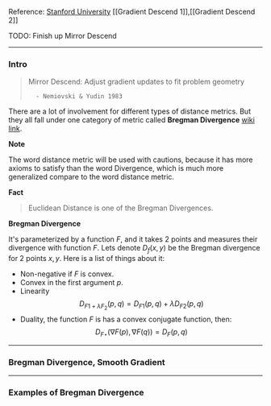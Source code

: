 Reference: [Stanford University](http://www.princeton.edu/~yc5/ele522_optimization/lectures/mirror_descent.pdf)
[[Gradient Descend 1]],[[Gradient Descend 2]]

TODO: Finish up Mirror Descend

---
### **Intro**

> Mirror Descend: Adjust gradient updates to fit problem geometry
> 
>       - Nemiovski & Yudin 1983

There are a lot of involvement for different types of distance metrics. But they all fall under one category of metric called 
**Bregman Divergence** [wiki link](https://en.wikipedia.org/wiki/Bregman_divergence). 

**Note**

The word distance metric will be used with cautions, because it has more axioms to satisfy than the word Divergence, which is much more generalized compare to the word distance metric. 

**Fact**

> Euclidean Distance is one of the Bregman Divergences. 

**Bregman Divergence** 

It's parameterized by a function $F$, and it takes 2 points and measures their divergence with function $F$. Lets denote $D_f(x, y)$ be the Bregman divergence for 2 points $x, y$. Here is a list of things about it: 

* Non-negative if $F$ is convex. 
* Convex in the first argument $p$. 
* Linearity 
$$D_{F1 + \lambda F_2}(p, q) = D_{F1}(p, q) + \lambda D_{F2}(p, q)$$ 
* Duality, the function $F$ is has a convex conjugate function, then: 
$$
D_{F\star}(\nabla F(p), \nabla F(q)) = D_F(p, q)
$$




---
### **Bregman Divergence, Smooth Gradient**


---
### **Examples of Bregman Divergence**


